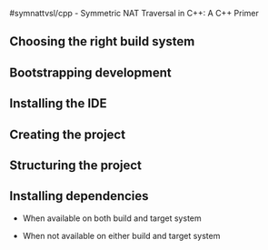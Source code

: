 #symnattvsl/cpp - Symmetric NAT Traversal in C++: A C++ Primer

## Choosing the right build system

## Bootstrapping development

## Installing the IDE

## Creating the project

## Structuring the project

## Installing dependencies

- When available on both build and target system

- When not available on either build and target system